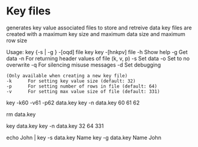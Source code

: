 # Key files
generates key value associated files to store and retreive data
key files are created with a maximum key size and maximum data size and maximum row size

Usage: key {-s | -g } -[oqd] file key
       key -[hnkpv] file
	-h		Show help
	-g		Get data
	-n		For returning header values of file (k, v, p)
	-s		Set data
	-o		Set to no overwrite
	-q		For silencing misuse messages
	-d		Set debugging

	(Only available when creating a new key file)
	-k		For setting key value size (default: 32)
	-p		For setting number of rows in file (default: 64)
	-v		For setting max value size of file (default: 331)
	
key -k60 -v61 -p62 data.key
key -n data.key
60 61 62 

rm data.key

key data.key
key -n data.key
32 64 331

echo John | key -s data.key Name 
key -g data.key Name
John 

